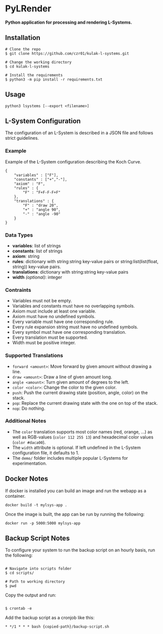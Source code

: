 # PyLRender

**Python application for processing and rendering L-Systems.**

## Installation

```console
# Clone the repo
$ git clone https://github.com/czr01/kulak-l-systems.git

# Change the working directory
$ cd kulak-l-systems

# Install the requirements
$ python3 -m pip install -r requirements.txt
```

## Usage

```console
python3 lsystems [--export <filename>]
```

## L-System Configuration

The configuration of an L-System is described in a JSON file and follows strict guidelines. 

### Example

Example of the L-System configuration describing the Koch Curve.

```
{
    "variables" : ["F"],
    "constants" : ["+","-"],
    "axiom" : "F",
    "rules" : {
        "F" : "F+F-F-F+F"
    },
    "translations" : {
        "F" : "draw 20",
        "+" : "angle 90",
        "-" : "angle -90"
    }
}
```

### Data Types

- **variables**: list of strings
- **constants**: list of strings
- **axiom**: string
- **rules**: dictionary with string:string key-value pairs or string:list(list(float, string)) key-value pairs.
- **translations**: dictionary with string:string key-value pairs
- **width** *(optional)*: integer

### Contraints

- Variables must not be empty.
- Variables and constants must have no overlapping symbols.
- Axiom must include at least one variable.
- Axiom must have no undefined symbols.
- Every variable must have one corresponding rule.
- Every rule expansion string must have no undefined symbols.
- Every symbol must have one corresponding translation.
- Every translation must be supported.
- Width must be positive integer.

### Supported Translations

- ```forward <amount>```: Move forward by given amount without drawing a line.
- ```draw <amount>```: Draw a line of given amount long.
- ```angle <amount>```: Turn given amount of degrees to the left.
- ```color <color>```: Change the color to the given color.
- ```push```: Push the current drawing state (position, angle, color) on the stack.
- ```pop```: Replace the current drawing state with the one on top of the stack.
- ```nop```: Do nothing.

### Additional Notes

- The ```color``` translation supports most color names (red, orange, ...) as well as RGB-values (```color 112 255 13```) and hexadecimal color values (```color #daca00```).
- The ```width``` attribute is optional. If left undefined in the L-System configuration file, it defaults to 1.
- The ```demo/``` folder includes multiple popular L-Systems for experimentation.

## Docker Notes

If docker is installed you can build an image and run the webapp as a container.

```
docker build -t mylsys-app .
```

Once the image is built, the app can be run by running the following:

```
docker run -p 5000:5000 mylsys-app
```

## Backup Script Notes

To configure your system to run the backup script on an hourly basis, run the following:

```console

# Navigate into scripts folder
$ cd scripts/

# Path to working directory
$ pwd

```

Copy the output and run:

```console

$ crontab -e

```

Add the backup script as a cronjob like this:

```console
* */1 * * * bash {copied-path}/backup-script.sh
```
